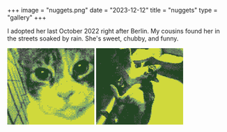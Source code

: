 +++
image = "nuggets.png"
date = "2023-12-12"
title = "nuggets"
type = "gallery"
+++

I adopted her last October 2022 right after Berlin.
My cousins found her in the streets soaked by rain.
She's sweet, chubby, and funny.

<img src="nuggets_0.png" style="width:200px"/>
<img src="nuggets_1.png" style="width:200px"/>
